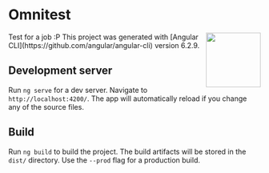 # Omnitest
<img src="https://media.graphcms.com/sPowXQXR2CANBreclJw3" height="109" align="right">
Test for a job :P
This project was generated with [Angular CLI](https://github.com/angular/angular-cli) version 6.2.9.

## Development server

Run `ng serve` for a dev server. Navigate to `http://localhost:4200/`. The app will automatically reload if you change any of the source files.


## Build

Run `ng build` to build the project. The build artifacts will be stored in the `dist/` directory. Use the `--prod` flag for a production build.


